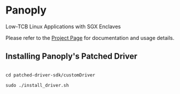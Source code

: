 # Panoply
Low-TCB Linux Applications with SGX Enclaves

Please refer to the [Project Page](https://shwetasshinde24.github.io/Panoply) for documentation and usage details.

## Installing Panoply's Patched Driver

<code>
cd patched-driver-sdk/customDriver
</code>

<code>
sudo ./install_driver.sh
</code>
